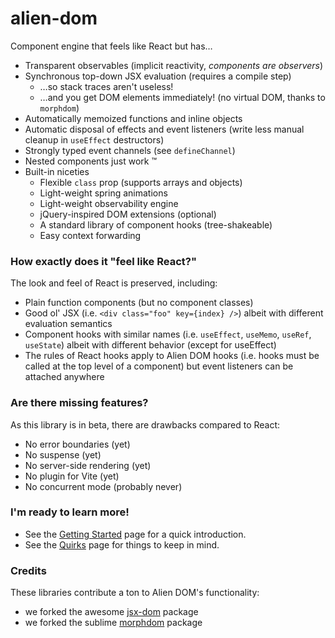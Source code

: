 # alien-dom

Component engine that feels like React but has…

- Transparent observables (implicit reactivity, _components are observers_)
- Synchronous top-down JSX evaluation (requires a compile step)
  - …so stack traces aren't useless!
  - …and you get DOM elements immediately! (no virtual DOM, thanks to `morphdom`)
- Automatically memoized functions and inline objects
- Automatic disposal of effects and event listeners (write less manual cleanup in `useEffect` destructors)
- Strongly typed event channels (see `defineChannel`)
- Nested components just work ™️
- Built-in niceties
  - Flexible `class` prop (supports arrays and objects)
  - Light-weight spring animations
  - Light-weight observability engine
  - jQuery-inspired DOM extensions (optional)
  - A standard library of component hooks (tree-shakeable)
  - Easy context forwarding

### How exactly does it "feel like React?"

The look and feel of React is preserved, including:

- Plain function components (but no component classes)
- Good ol' JSX (i.e. `<div class="foo" key={index} />`) albeit with different evaluation semantics
- Component hooks with similar names (i.e. `useEffect`, `useMemo`, `useRef`, `useState`) albeit with different behavior (except for useEffect)
- The rules of React hooks apply to Alien DOM hooks (i.e. hooks must be called at the top level of a component) but event listeners can be attached anywhere

### Are there missing features?

As this library is in beta, there are drawbacks compared to React:

- No error boundaries (yet)
- No suspense (yet)
- No server-side rendering (yet)
- No plugin for Vite (yet)
- No concurrent mode (probably never)

### I'm ready to learn more!

- See the [Getting Started](docs/getting-started.md) page for a quick introduction.
- See the [Quirks](docs/quirks.md) page for things to keep in mind.

### Credits

These libraries contribute a ton to Alien DOM's functionality:

- we forked the awesome [jsx-dom](https://github.com/alex-kinokon/jsx-dom) package
- we forked the sublime [morphdom](https://github.com/patrick-steele-idem/morphdom) package
